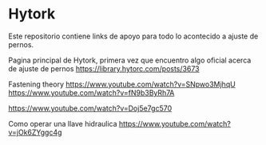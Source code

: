 # Hytork
Este repositorio contiene links de apoyo para todo lo acontecido a ajuste de pernos.

Pagina principal de Hytork, primera vez que encuentro algo oficial acerca de ajuste de pernos https://library.hytorc.com/posts/3673

Fastening theory 
https://www.youtube.com/watch?v=SNpwo3MjhqU
https://www.youtube.com/watch?v=fN9b3ByRh7A

https://www.youtube.com/watch?v=Doj5e7gc570

Como operar una llave hidraulica
https://www.youtube.com/watch?v=jOk6ZYggc4g
